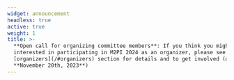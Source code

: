 ```yaml
---
widget: announcement
headless: true
active: true
weight: 1
title: >-
  **Open call for organizing committee members**: If you think you might be
  interested in participating in M2PI 2024 as an organizer, please see the
  [organizers](/#organizers) section for details and to get involved (deadline
  **November 20th, 2023**)
---
```

